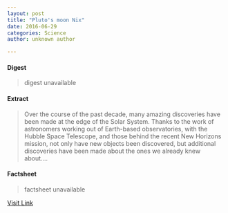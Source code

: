 ```yaml
---
layout: post
title: "Pluto's moon Nix"
date: 2016-06-29
categories: Science
author: unknown author

---
```



#### Digest
>digest unavailable

#### Extract
>Over the course of the past decade, many amazing discoveries have been made at the edge of the Solar System. Thanks to the work of astronomers working out of Earth-based observatories, with the Hubble Space Telescope, and those behind the recent New Horizons mission, not only have new objects been discovered, but additional discoveries have been made about the ones we already knew about....

#### Factsheet
>factsheet unavailable

[Visit Link](http://phys.org/news/2015-09-pluto-moon-nix.html)



